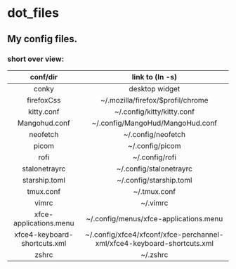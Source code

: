# dot_files

## My config files.

### short over view:
|conf/dir|link to (ln -s)|
|:-:|:-:|
|conky|desktop widget|
|firefoxCss|~/.mozilla/firefox/$profil/chrome|
|kitty.conf|~/.config/kitty/kitty.conf|
|Mangohud.conf|~/.config/MangoHud/MangoHud.conf|
|neofetch|~/.config/neofetch|
|picom|~/.config/picom|
|rofi|~/.config/rofi|
|stalonetrayrc|~/.config/stalonetrayrc|
|starship.toml|~/.config/starship.toml|
|tmux.conf|~/.tmux.conf|
|vimrc|~/.vimrc|
|xfce-applications.menu|~/.config/menus/xfce-applications.menu|
|xfce4-keyboard-shortcuts.xml|~/.config/xfce4/xfconf/xfce-perchannel-xml/xfce4-keyboard-shortcuts.xml|
|zshrc|~/.zshrc|

